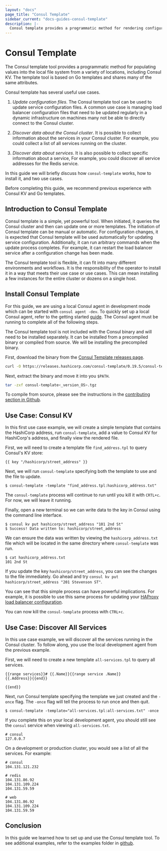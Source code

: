 ```yaml
---
layout: "docs"
page_title: "Consul Template"
sidebar_current: "docs-guides-consul-template"
description: |-
  Consul template provides a programmatic method for rendering configuration files from Consul data.
---
```


# Consul Template

The Consul template tool provides a programmatic method 
for populating values into the local file system from a variety of locations,
including Consul KV. The template tool is based on Go 
templates and shares many of the same attributes. 

Consul template has several useful use cases.

1. *Update configuration files*. The Consul template tool can be used
to update service configuration files. A common use case is managing load 
balancer configuration files that need to be updated regularly in a dynamic 
infrastructure on machines many not be able to directly connect to the Consul cluster. 

1. *Discover data about the Consul cluster*. It is possible to collect 
information about the services in your Consul cluster. For example, you could 
collect a list of all services running on the cluster. 

1. *Discover data about services*. It is also possible 
to collect specific information about a service, For example,
you could discover all service addresses for the Redis service. 

In this guide we will briefly discuss how `consul-template` works, 
how to install it, and two use cases. 

Before completing this guide, we recommend previous experience with 
Consul KV and Go templates.

## Introduction to Consul Template 

Consul template is a simple, yet powerful tool. When initiated, it
queries the Consul cluster and then can update one or more 
templates. The initiation of Consul template can be manual or automatic. For configuration
changes, it is expected that Consul template will be used automatically for 
updating service configuration. Additionally, it can run arbitrary commands when the update 
process completes. For example, it can restart the 
load balancer service after a configuration change has been made. 

The Consul template tool is flexible, it can fit into many
different environments and workflows. It is the responsibility of the operator
to install it in a way that meets their use case or use cases. This can mean 
installing a few instances for the entire cluster or dozens on a single host.

## Install Consul Template

For this guide, we are using a local Consul agent in development
mode which can be started with `consul agent -dev`. To quickly set 
up a local Consul agent, refer to the getting started [guide](https://learn.hashicorp.com/consul/getting-started/install). The 
Consul agent must be running to complete all of the following
steps. 

The Consul template tool is not included with the Consul binary and will
need to be installed separately. It can be installed from a precompiled 
binary or compiled from source. We will be installing the precompiled binary.

First, download the binary from the [Consul Template releases page](https://releases.hashicorp.com/consul-template/).

```sh
curl -O https://releases.hashicorp.com/consul-template/0.19.5/consul-template<_version_OS>.tgz
```

Next, extract the binary and move it into you `$PATH`.

```sh
tar -zxf consul-template<_version_OS>.tgz
``` 

To compile from source, please see the instructions in the
[contributing section in Github](https://github.com/hashicorp/consul-template#contributing).

## Use Case: Consul KV

In this first use case example, we will create a simple template that contains the HashiCorp
address, run `consul-template`, add a value to Consul KV for HashiCorp's address, and 
finally view the rendered file.   

First, we will need to create a template file `find_address.tpl` to query 
Consul's KV store:

```liquid
{{ key "/hashicorp/street_address" }}
```

Next, we will run `consul-template` specifying both
the template to use and the file to update. 

```shell
$ consul-template -template "find_address.tpl:hashicorp_address.txt" 
```

The `consul-template` process will continue to run until you kill it with `CRTL+c`. 
For now, we will leave it running. 

Finally, open a new terminal so we can write data to the key in Consul using the command 
line interface.

```shell
$ consul kv put hashicorp/street_address "101 2nd St"
$ Success! Data written to: hashicorp/street_address
```

We can ensure the data was written by viewing the `hashicorp_address.txt`
file which will be located in the same directory where `consul-template`
was run.

```shell
$ cat hashicorp_address.txt
101 2nd St
```

If you update the key `hashicorp/street_address`, you can see the changes to the file 
immediately. Go ahead and try `consul kv put hashicorp/street_address "201 Stevenson ST"`.

You can see that this simple process can have powerful implications. For example, it is
possible to use this same process for updating your [HAProxy load balancer 
configuration](https://github.com/hashicorp/consul-template/blob/master/examples/haproxy.md). 

You can now kill the `consul-template` process with `CTRL+c`. 

## Use Case: Discover All Services

In this use case example, we will discover all the services running in the Consul cluster. 
To follow along, you use the local development agent from the previous example.

First, we will need to create a new template `all-services.tpl` to query all services.

```liquid
{{range services}}# {{.Name}}{{range service .Name}}
{{.Address}}{{end}}

{{end}}
```

Next, run Consul template specifying the template we just created and the `-once` flag.
The `-once` flag will tell the process to run once and then quit. 

```shell
$ consul-template -template="all-services.tpl:all-services.txt" -once
```

If you complete this on your local development agent, you should
still see the `consul` service when viewing `all-services.txt`.

```text
# consul
127.0.0.7
```
On a development or production cluster, you would see a list of all the services. 
For example:

```text
# consul
104.131.121.232

# redis
104.131.86.92
104.131.109.224
104.131.59.59

# web
104.131.86.92
104.131.109.224
104.131.59.59
```

## Conclusion

In this guide we learned how to set up and use the Consul template tool.
To see additional examples, refer to the examples folder 
in [github](https://github.com/hashicorp/consul-template/tree/master/examples).
